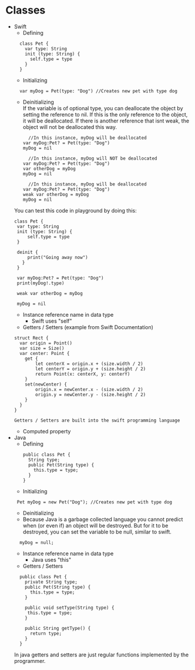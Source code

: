 # Classes

* Swift
  * Defining
  ```
    class Pet {
      var type: String
      init (type: String) {
        self.type = type
      }
    }
  ```
  * Initializing
  ```
    var myDog = Pet(type: "Dog") //Creates new pet with type dog
  ```
  * Deinitializing<br>
    If the variable is of optional type, you can deallocate the object by setting the reference to nil. If this is the only reference to the object, it will be deallocated. If there is another reference that isnt weak, the object will not be deallocated this way.
    ```
      //In this instance, myDog will be deallocated
    var myDog:Pet? = Pet(type: "Dog")
    myDog = nil 
    ```
    
    ```
      //In this instance, myDog will NOT be deallocated
    var myDog:Pet? = Pet(type: "Dog")
    var otherDog = myDog
    myDog = nil 
    ```
    
    ```
      //In this instance, myDog will be deallocated
    var myDog:Pet? = Pet(type: "Dog")
    weak var otherDog = myDog
    myDog = nil 
    ```
   You can test this code in playground by doing this: 
   ```
   class Pet {
    var type: String
    init (type: String) {
        self.type = type
    }
    
    deinit {
        print("Going away now")
      }
    }

    var myDog:Pet? = Pet(type: "Dog")
    print(myDog!.type)

    weak var otherDog = myDog

    myDog = nil
   ```
   * Instance reference name in data type
      * Swift uses "self"
   * Getters / Setters (example from Swift Documentation)
    ```
    struct Rect {
      var origin = Point()
      var size = Size()
      var center: Point {
        get {
            let centerX = origin.x + (size.width / 2)
            let centerY = origin.y + (size.height / 2)
            return Point(x: centerX, y: centerY)
        }
        set(newCenter) {
            origin.x = newCenter.x - (size.width / 2)
            origin.y = newCenter.y - (size.height / 2)
        }
      }
    }
    ```
      Getters / Setters are built into the swift programming language
  * Computed property 
* Java
  * Defining
    ```
    public class Pet {
      String type;
      public Pet(String type) {
        this.type = type;
      }
    }
    ```
   * Initializing
   ```
    Pet myDog = new Pet("Dog"); //Creates new pet with type dog
   ```
   * Deinitializing
    * Because Java is a garbage collected language you cannot predict when (or even if) an object will be destroyed. But for it to be destroyed, you can set the variable to be null, similar to swift. 
  ```
    myDog = null; 
  ```
  * Instance reference name in data type
    * Java uses "this"
  * Getters / Setters
  ```
    public class Pet {
      private String type;
      public Pet(String type) {
        this.type = type;
      }
    
      public void setType(String type) {
       this.type = type;
      }
    
      public String getType() {
        return type;
      }
    }
  ```
  In java getters and setters are just regular functions implemented by the programmer.
